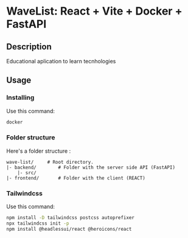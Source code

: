 # WaveList: React + Vite + Docker + FastAPI

## Description
Educational aplication to learn tecnhologies

## Usage

### Installing
Use this command:
```sh
docker
```


### Folder structure

Here's a folder structure :

```
wave-list/     # Root directory.
|- backend/        # Folder with the server side API (FastAPI)
    |- src/   
|- frontend/       # Folder with the client (REACT)

```

### Tailwindcss
Use this command:
```sh
npm install -D tailwindcss postcss autoprefixer
npx tailwindcss init -p
npm install @headlessui/react @heroicons/react
```